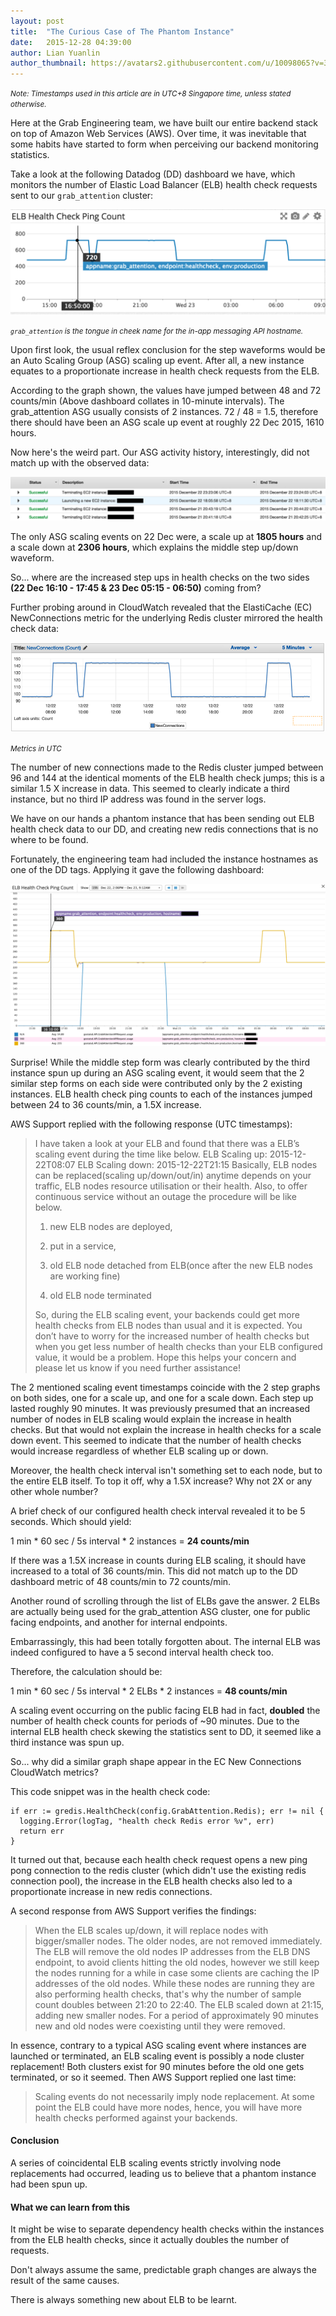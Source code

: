 ```yaml
---
layout: post
title:  "The Curious Case of The Phantom Instance"
date:   2015-12-28 04:39:00
author: Lian Yuanlin
author_thumbnail: https://avatars2.githubusercontent.com/u/10098065?v=3&s=400
---
```

<small>_Note: Timestamps used in this article are in UTC+8 Singapore time, unless stated otherwise._</small>

Here at the Grab Engineering team, we have built our entire backend stack on top of Amazon Web Services (AWS). Over time, it was inevitable that some habits have started to form when perceiving our backend monitoring statistics.

Take a look at the following Datadog (DD) dashboard we have, which monitors the number of Elastic Load Balancer (ELB) health check requests sent to our `grab_attention` cluster:

![Grab Attention Health Check](/img/phantom-instance/ga-health-check.png)

<small>_`grab_attention` is the tongue in cheek name for the in-app messaging API hostname._</small>

Upon first look, the usual reflex conclusion for the step waveforms would be an Auto Scaling Group (ASG) scaling up event. After all, a new instance equates to a proportionate increase in health check requests from the ELB.

According to the graph shown, the values have jumped between 48 and 72 counts/min (Above dashboard collates in 10-minute intervals). The grab_attention ASG usually consists of 2 instances. 72 / 48 = 1.5, therefore there should have been an ASG scale up event at roughly 22 Dec 2015, 1610 hours.

Now here's the weird part. Our ASG activity history, interestingly, did not match up with the observed data:

![Grab Attention Auto Scaling Group](/img/phantom-instance/ga-asg.png)

The only ASG scaling events on 22 Dec were, a scale up at **1805 hours** and a scale down at **2306 hours**, which explains the middle step up/down waveform.

So... where are the increased step ups in health checks on the two sides **(22 Dec 16:10 - 17:45 & 23 Dec 05:15 - 06:50)** coming from?

Further probing around in CloudWatch revealed that the ElastiCache (EC) NewConnections metric for the underlying Redis cluster mirrored the health check data:

![Grab Attention ElastiCache](/img/phantom-instance/ga-ec.png)

<small>_Metrics in UTC_</small>

The number of new connections made to the Redis cluster jumped between 96 and 144 at the identical moments of the ELB health check jumps; this is a similar 1.5 X increase in data. This seemed to clearly indicate a third instance, but no third IP address was found in the server logs.

We have on our hands a phantom instance that has been sending out ELB health check data to our DD, and creating new redis connections that is no where to be found.

Fortunately, the engineering team had included the instance hostnames as one of the DD tags. Applying it gave the following dashboard:

![Grab Attention Datadog](/img/phantom-instance/ga-dd.png)

Surprise! While the middle step form was clearly contributed by the third instance spun up during an ASG scaling event, it would seem that the 2 similar step forms on each side were contributed only by the 2 existing instances. ELB health check ping counts to each of the instances jumped between 24 to 36 counts/min, a 1.5X increase.

AWS Support replied with the following response (UTC timestamps):

> I have taken a look at your ELB and found that there was a ELB’s scaling event during the time like below. ELB Scaling up: 2015-12-22T08:07 ELB Scaling down: 2015-12-22T21:15 Basically, ELB nodes can be replaced(scaling up/down/out/in) anytime depends on your traffic, ELB nodes resource utilisation or their health. Also, to offer continuous service without an outage the procedure will be like below.
>
> 1) new ELB nodes are deployed,
>
> 2) put in a service,
>
> 3) old ELB node detached from ELB(once after the new ELB nodes are working fine)
>
> 4) old ELB node terminated
>
> So, during the ELB scaling event, your backends could get more health checks from ELB nodes than usual and it is expected. You don’t have to worry for the increased number of health checks but when you get less number of health checks than your ELB configured value, it would be a problem. Hope this helps your concern and please let us know if you need further assistance!

The 2 mentioned scaling event timestamps coincide with the 2 step graphs on both sides, one for a scale up, and one for a scale down. Each step up lasted roughly 90 minutes. It was previously presumed that an increased number of nodes in ELB scaling would explain the increase in health checks. But that would not explain the increase in health checks for a scale down event. This seemed to indicate that the number of health checks would increase regardless of whether ELB scaling up or down.

Moreover, the health check interval isn't something set to each node, but to the entire ELB itself. To top it off, why a 1.5X increase? Why not 2X or any other whole number?

A brief check of our configured health check interval revealed it to be 5 seconds. Which should yield:

1 min * 60 sec / 5s interval * 2 instances = **24 counts/min**

If there was a 1.5X increase in counts during ELB scaling, it should have increased to a total of 36 counts/min. This did not match up to the DD dashboard metric of 48 counts/min to 72 counts/min.

Another round of scrolling through the list of ELBs gave the answer. 2 ELBs are actually being used for the grab_attention ASG cluster, one for public facing endpoints, and another for internal endpoints.

Embarrassingly, this had been totally forgotten about. The internal ELB was indeed configured to have a 5 second interval health check too.

Therefore, the calculation should be:

1 min * 60 sec / 5s interval * 2 ELBs * 2 instances = **48 counts/min**

A scaling event occurring on the public facing ELB had in fact, **doubled** the number of health check counts for periods of ~90 minutes. Due to the internal ELB health check skewing the statistics sent to DD, it seemed like a third instance was spun up.

So... why did a similar graph shape appear in the EC New Connections CloudWatch metrics?

This code snippet was in the health check code:

~~~
if err := gredis.HealthCheck(config.GrabAttention.Redis); err != nil {
  logging.Error(logTag, "health check Redis error %v", err)
  return err
}
~~~

It turned out that, because each health check request opens a new ping pong connection to the redis cluster (which didn't use the existing redis connection pool), the increase in the ELB health checks also led to a proportionate increase in new redis connections.

A second response from AWS Support verifies the findings:

> When the ELB scales up/down, it will replace nodes with bigger/smaller nodes. The older nodes, are not removed immediately. The ELB will remove the old nodes IP addresses from the ELB DNS endpoint, to avoid clients hitting the old nodes, however we still keep the nodes running for a while in case some clients are caching the IP addresses of the old nodes. While these nodes are running they are also performing health checks, that's why the number of sample count doubles between 21:20 to 22:40. The ELB scaled down at 21:15, adding new smaller nodes. For a period of approximately 90 minutes new and old nodes were coexisting until they were removed.

In essence, contrary to a typical ASG scaling event where instances are launched or terminated, an ELB scaling event is possibly a node cluster replacement! Both clusters exist for 90 minutes before the old one gets terminated, or so it seemed. Then AWS Support replied one last time:

> Scaling events do not necessarily imply node replacement. At some point the ELB could have more nodes, hence, you will have more health checks performed against your backends.

#### Conclusion
A series of coincidental ELB scaling events strictly involving node replacements had occurred, leading us to believe that a phantom instance had been spun up.

#### What we can learn from this
It might be wise to separate dependency health checks within the instances from the ELB health checks, since it actually doubles the number of requests.

Don't always assume the same, predictable graph changes are always the result of the same causes.

There is always something new about ELB to be learnt.

